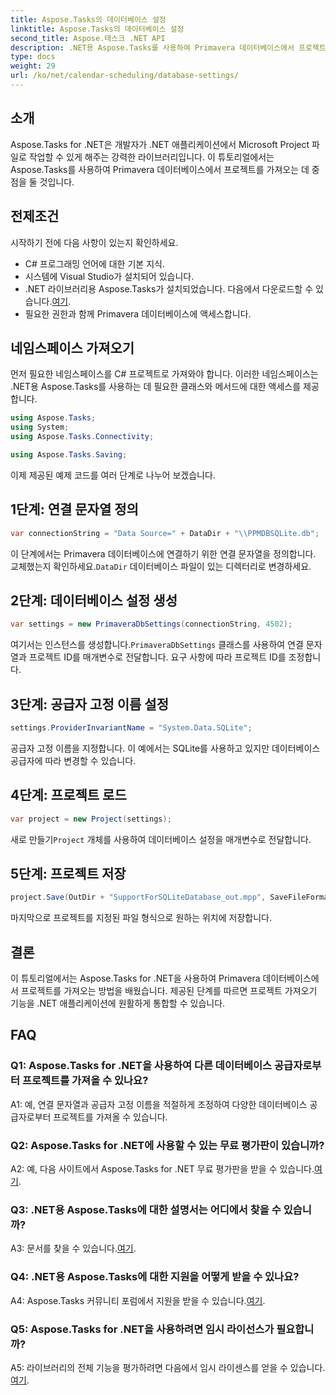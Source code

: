 ```yaml
---
title: Aspose.Tasks의 데이터베이스 설정
linktitle: Aspose.Tasks의 데이터베이스 설정
second_title: Aspose.태스크 .NET API
description: .NET용 Aspose.Tasks를 사용하여 Primavera 데이터베이스에서 프로젝트를 가져오는 방법을 알아보세요. 이 포괄적인 튜토리얼에서 단계별 지침을 얻으세요.
type: docs
weight: 29
url: /ko/net/calendar-scheduling/database-settings/
---
```

## 소개

Aspose.Tasks for .NET은 개발자가 .NET 애플리케이션에서 Microsoft Project 파일로 작업할 수 있게 해주는 강력한 라이브러리입니다. 이 튜토리얼에서는 Aspose.Tasks를 사용하여 Primavera 데이터베이스에서 프로젝트를 가져오는 데 중점을 둘 것입니다.

## 전제조건

시작하기 전에 다음 사항이 있는지 확인하세요.

- C# 프로그래밍 언어에 대한 기본 지식.
- 시스템에 Visual Studio가 설치되어 있습니다.
-  .NET 라이브러리용 Aspose.Tasks가 설치되었습니다. 다음에서 다운로드할 수 있습니다.[여기](https://releases.aspose.com/tasks/net/).
- 필요한 권한과 함께 Primavera 데이터베이스에 액세스합니다.

## 네임스페이스 가져오기

먼저 필요한 네임스페이스를 C# 프로젝트로 가져와야 합니다. 이러한 네임스페이스는 .NET용 Aspose.Tasks를 사용하는 데 필요한 클래스와 메서드에 대한 액세스를 제공합니다.

```csharp
using Aspose.Tasks;
using System;
using Aspose.Tasks.Connectivity;

using Aspose.Tasks.Saving;

```

이제 제공된 예제 코드를 여러 단계로 나누어 보겠습니다.

## 1단계: 연결 문자열 정의

```csharp
var connectionString = "Data Source=" + DataDir + "\\PPMDBSQLite.db";
```

 이 단계에서는 Primavera 데이터베이스에 연결하기 위한 연결 문자열을 정의합니다. 교체했는지 확인하세요.`DataDir` 데이터베이스 파일이 있는 디렉터리로 변경하세요.

## 2단계: 데이터베이스 설정 생성

```csharp
var settings = new PrimaveraDbSettings(connectionString, 4502);
```

 여기서는 인스턴스를 생성합니다.`PrimaveraDbSettings` 클래스를 사용하여 연결 문자열과 프로젝트 ID를 매개변수로 전달합니다. 요구 사항에 따라 프로젝트 ID를 조정합니다.

## 3단계: 공급자 고정 이름 설정

```csharp
settings.ProviderInvariantName = "System.Data.SQLite";
```

공급자 고정 이름을 지정합니다. 이 예에서는 SQLite를 사용하고 있지만 데이터베이스 공급자에 따라 변경할 수 있습니다.

## 4단계: 프로젝트 로드

```csharp
var project = new Project(settings);
```

 새로 만들기`Project` 개체를 사용하여 데이터베이스 설정을 매개변수로 전달합니다.

## 5단계: 프로젝트 저장

```csharp
project.Save(OutDir + "SupportForSQLiteDatabase_out.mpp", SaveFileFormat.Mpp);
```

마지막으로 프로젝트를 지정된 파일 형식으로 원하는 위치에 저장합니다.

## 결론

이 튜토리얼에서는 Aspose.Tasks for .NET을 사용하여 Primavera 데이터베이스에서 프로젝트를 가져오는 방법을 배웠습니다. 제공된 단계를 따르면 프로젝트 가져오기 기능을 .NET 애플리케이션에 원활하게 통합할 수 있습니다.

## FAQ

### Q1: Aspose.Tasks for .NET을 사용하여 다른 데이터베이스 공급자로부터 프로젝트를 가져올 수 있나요?

A1: 예, 연결 문자열과 공급자 고정 이름을 적절하게 조정하여 다양한 데이터베이스 공급자로부터 프로젝트를 가져올 수 있습니다.

### Q2: Aspose.Tasks for .NET에 사용할 수 있는 무료 평가판이 있습니까?

 A2: 예, 다음 사이트에서 Aspose.Tasks for .NET 무료 평가판을 받을 수 있습니다.[여기](https://releases.aspose.com/).

### Q3: .NET용 Aspose.Tasks에 대한 설명서는 어디에서 찾을 수 있습니까?

 A3: 문서를 찾을 수 있습니다.[여기](https://reference.aspose.com/tasks/net/).

### Q4: .NET용 Aspose.Tasks에 대한 지원을 어떻게 받을 수 있나요?

 A4: Aspose.Tasks 커뮤니티 포럼에서 지원을 받을 수 있습니다.[여기](https://forum.aspose.com/c/tasks/15).

### Q5: Aspose.Tasks for .NET을 사용하려면 임시 라이선스가 필요합니까?

 A5: 라이브러리의 전체 기능을 평가하려면 다음에서 임시 라이센스를 얻을 수 있습니다.[여기](https://purchase.aspose.com/temporary-license/).